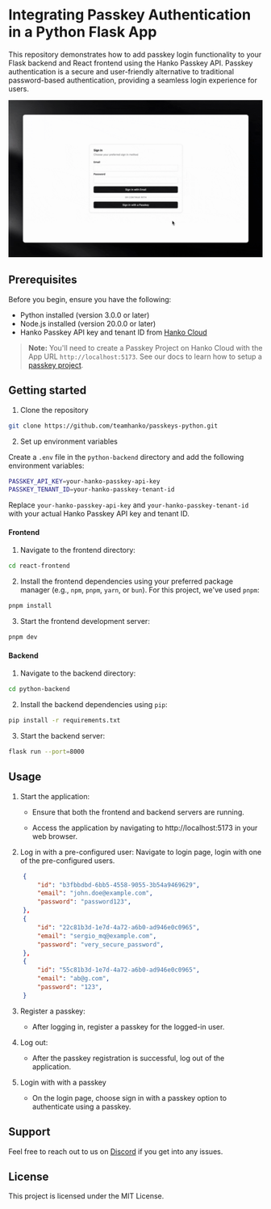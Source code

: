 # Integrating Passkey Authentication in a Python Flask App

This repository demonstrates how to add passkey login functionality to your Flask backend and React frontend using the Hanko Passkey API. Passkey authentication is a secure and user-friendly alternative to traditional password-based authentication, providing a seamless login experience for users.

![Passkey demo](/passkey.gif)

## Prerequisites

Before you begin, ensure you have the following:

- Python installed (version 3.0.0 or later)
- Node.js installed (version 20.0.0 or later)
- Hanko Passkey API key and tenant ID from [Hanko Cloud](https://cloud.hanko.io/)

> **Note:**
> You'll need to create a Passkey Project on Hanko Cloud with the App URL `http://localhost:5173`. See our docs to learn how to setup a [passkey project](https://docs.hanko.io/passkey-api/setup-passkey-project).

## Getting started

1. Clone the repository

```bash
git clone https://github.com/teamhanko/passkeys-python.git
```

2. Set up environment variables

Create a `.env` file in the `python-backend` directory and add the following environment variables:

```sh
PASSKEY_API_KEY=your-hanko-passkey-api-key
PASSKEY_TENANT_ID=your-hanko-passkey-tenant-id
```

Replace `your-hanko-passkey-api-key` and `your-hanko-passkey-tenant-id` with your actual Hanko Passkey API key and tenant ID.

#### Frontend

1. Navigate to the frontend directory:

```bash
cd react-frontend
```

2. Install the frontend dependencies using your preferred package manager (e.g., `npm`, `pnpm`, `yarn`, or `bun`). For this project, we've used `pnpm`:

```bash
pnpm install
```

3. Start the frontend development server:

```bash
pnpm dev
```

#### Backend

1. Navigate to the backend directory:

```bash
cd python-backend
```

2. Install the backend dependencies using `pip`:

```bash
pip install -r requirements.txt
```

3. Start the backend server:

```bash
flask run --port=8000
```

## Usage

1. Start the application:
   
   * Ensure that both the frontend and backend servers are running.

   * Access the application by navigating to http://localhost:5173 in your web browser.
  
2. Log in with a pre-configured user: Navigate to login page, login with one of the pre-configured users.

```json
    {
        "id": "b3fbbdbd-6bb5-4558-9055-3b54a9469629",
        "email": "john.doe@example.com",
        "password": "password123",
    },
    {
        "id": "22c81b3d-1e7d-4a72-a6b0-ad946e0c0965",
        "email": "sergio_mq@example.com",
        "password": "very_secure_password",
    },
    {
        "id": "55c81b3d-1e7d-4a72-a6b0-ad946e0c0965",
        "email": "ab@g.com",
        "password": "123",
    }
```

3. Register a passkey:
   
   * After logging in, register a passkey for the logged-in user.


4. Log out:
   * After the passkey registration is successful, log out of the application.

5. Login with with a passkey

   * On the login page, choose sign in with a passkey option to authenticate using a passkey.

## Support

Feel free to reach out to us on [Discord](https://hanko.io/community) if you get into any issues.

## License

This project is licensed under the MIT License.
